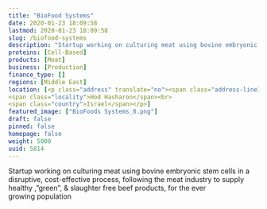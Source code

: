 ```yaml
---
title: "BioFood Systems"
date: 2020-01-23 18:09:58
lastmod: 2020-01-23 18:09:58
slug: /biofood-systems
description: "Startup working on culturing meat using bovine embryonic stem cells in a disruptive, cost-effective process, following the meat industry to supply healthy ,”green”, & slaughter free beef products, for the ever growing&nbsp;population"
proteins: [Cell-Based]
products: [Meat]
business: [Production]
finance_type: []
regions: [Middle East]
location: [<p class="address" translate="no"><span class="address-line1">Ha-Mekasher Street</span><br>
<span class="locality">Hod Hasharon</span><br>
<span class="country">Israel</span></p>]
featured_image: ["BioFoods Systems_0.png"]
draft: false
pinned: false
homepage: false
weight: 5000
uuid: 5814
---
```

<p>Startup working on culturing meat using bovine embryonic stem cells in a disruptive, cost-effective process, following the meat industry to supply healthy ,”green”, <span class="amp">&</span> slaughter free beef products, for the ever growing&nbsp;population</p>
